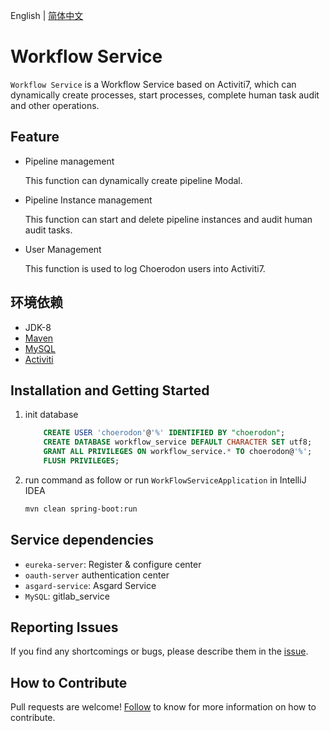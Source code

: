 English | [简体中文](./README.md)

# Workflow Service   

`Workflow Service` is a Workflow Service based on Activiti7, which can dynamically create processes, start processes, complete human task audit and other operations.

## Feature

- Pipeline management

  This function can dynamically create pipeline Modal.
  
- Pipeline Instance management

  This function can start and delete pipeline instances and audit human audit tasks.
  
- User Management

  This function is used to log Choerodon users into Activiti7.

## 环境依赖
- JDK-8
- [Maven](http://www.maven-sf.com/)
- [MySQL](https://www.mysql.com)
- [Activiti](https://www.activiti.org/)

## Installation and Getting Started

1. init database

    ```sql
        CREATE USER 'choerodon'@'%' IDENTIFIED BY "choerodon";
        CREATE DATABASE workflow_service DEFAULT CHARACTER SET utf8;
        GRANT ALL PRIVILEGES ON workflow_service.* TO choerodon@'%';
        FLUSH PRIVILEGES;
    ```
2. run command as follow or run `WorkFlowServiceApplication` in IntelliJ IDEA

    ```bash
    mvn clean spring-boot:run
    ```

## Service dependencies
- `eureka-server`: Register & configure center
- `oauth-server` authentication center
- `asgard-service`: Asgard Service
- `MySQL`: gitlab_service

## Reporting Issues
If you find any shortcomings or bugs, please describe them in the [issue](https://github.com/choerodon/choerodon/issues/new?template=issue_template.md).

## How to Contribute
Pull requests are welcome! [Follow](https://github.com/choerodon/choerodon/blob/master/CONTRIBUTING.md) to know for more information on how to contribute.
